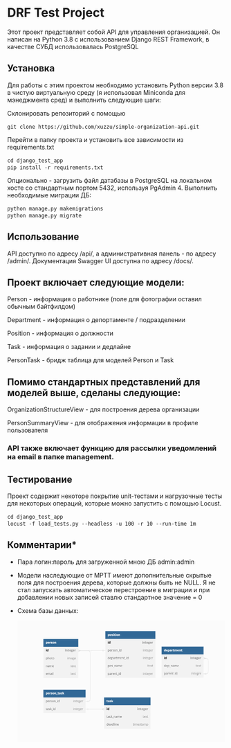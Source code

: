 # DRF Test Project
Этот проект представляет собой API для управления организацией. Он написан на Python 3.8 с использованием Django REST Framework, в качестве СУБД использовалась PostgreSQL

## Установка
Для работы с этим проектом необходимо установить Python версии 3.8 в чистую виртуальную среду (я использовал Miniconda для мэнеджмента сред) и выполнить следующие шаги:

Склонировать репозиторий с помощью
```
git clone https://github.com/xuzzu/simple-organization-api.git
```
Перейти в папку проекта и установить все зависимости из requirements.txt
```
cd django_test_app
pip install -r requirements.txt
```
Опционально - загрузить файл датабазы в PostgreSQL на локальном хосте со стандартным портом 5432, используя PgAdmin 4.
Выполнить необходимые миграции ДБ:
```
python manage.py makemigrations
python manage.py migrate
```
## Использование
API доступно по адресу /api/, а административная панель - по адресу /admin/. Документация Swagger UI доступна по адресу /docs/.

## Проект включает следующие модели:

Person - информация о работнике (поле для фотографии оставил обычным байтфилдом)

Department - информация о депортаменте / подразделении

Position - информация о должности

Task - информация о задании и дедлайне

PersonTask - бридж таблица для моделей Person и Task


## Помимо стандартных представлений для моделей выше, сделаны следующие:

OrganizationStructureView - для построения дерева организации

PersonSummaryView - для отображения информации в профиле пользователя

### API также включает функцию для рассылки уведомлений на email в папке management.

## Тестирование
Проект содержит некоторе покрытие unit-тестами и нагрузочные тесты для некоторых операций, которые можно запустить с помощью Locust.
```
cd django_test_app
locust -f load_tests.py --headless -u 100 -r 10 --run-time 1m   
```
## Комментарии*

- Пара логин:пароль для загруженной мною ДБ admin:admin
- Модели наследующие от MPTT имеют дополнительные скрытые поля для построения дерева, которые должны быть не NULL. Я не стал запускать автоматическое перестроение в миграции и при добавлении новых записей ставлю стандартное значение = 0
- Схема базы данных:
  
  ![alt text](schema.png)
